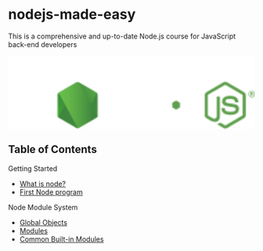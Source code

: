 # nodejs-made-easy

This is a comprehensive and up-to-date Node.js course for JavaScript back-end developers

<img src="./images/logo.svg" width="1600" style="display: block; margin: 0 auto">

## Table of Contents

Getting Started

- [What is node?](./1-getting-started/what-is-node.md)
- [First Node program](./1-getting-started/first-node-program.md)

Node Module System

- [Global Objects](./2-node-module-system/global-object.md)
- [Modules](./2-node-module-system/modules.md)
- [Common Built-in Modules](./2-node-module-system/common-modules.md)
